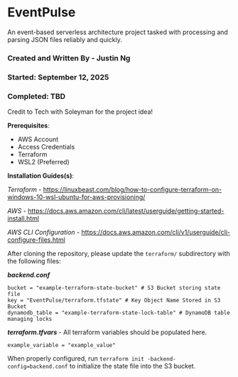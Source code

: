 # EventPulse
An event-based serverless architecture project tasked with processing and parsing JSON files reliably and quickly.

### Created and Written By - Justin Ng
### Started: September 12, 2025
### Completed: TBD

Credit to Tech with Soleyman for the project idea!

**Prerequisites**:

- AWS Account
- Access Credentials
- Terraform
- WSL2 (Preferred)

**Installation Guides(s)**:

*Terraform* - https://linuxbeast.com/blog/how-to-configure-terraform-on-windows-10-wsl-ubuntu-for-aws-provisioning/

*AWS* - https://docs.aws.amazon.com/cli/latest/userguide/getting-started-install.html

*AWS CLI Configuration* - https://docs.aws.amazon.com/cli/v1/userguide/cli-configure-files.html

After cloning the repository, please update the `terraform/` subdirectory with the following files:

***backend.conf***
```
bucket = "example-terraform-state-bucket" # S3 Bucket storing state file
key = "EventPulse/terraform.tfstate" # Key Object Name Stored in S3 Bucket
dynamodb_table = "example-terraform-state-lock-table" # DynamoDB table managing locks
```

***terraform.tfvars*** - All terraform variables should be populated here.
```
example_variable = "example_value"
```

When properly configured, run `terraform init -backend-config=backend.conf` to initialize the state file into the S3 bucket.
